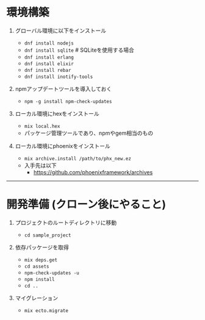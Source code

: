 # 環境構築

1. グローバル環境に以下をインストール
    - `dnf install nodejs`
    - `dnf install sqlite`  # SQLiteを使用する場合
    - `dnf install erlang`
    - `dnf install elixir`
    - `dnf install rebar`
    - `dnf install inotify-tools`

1. npmアップデートツールを導入しておく
    - `npm -g install npm-check-updates`

1. ローカル環境にhexをインストール
    - `mix local.hex`
    - パッケージ管理ツールであり、npmやgem相当のもの

1. ローカル環境にphoenixをインストール
    - `mix archive.install /path/to/phx_new.ez`
    - 入手先は以下
        - https://github.com/phoenixframework/archives

----

# 開発準備 (クローン後にやること)

1. プロジェクトのルートディレクトリに移動
    - `cd sample_project`

1. 依存パッケージを取得
    - `mix deps.get`
    - `cd assets`
    - `npm-check-updates -u`
    - `npm install`
    - `cd ..`

1. マイグレーション
    - `mix ecto.migrate`

